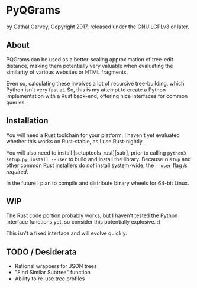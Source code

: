 # PyQGrams
by Cathal Garvey, Copyright 2017, released under the GNU LGPLv3 or later.

## About
PQGrams can be used as a better-scaling approximation of tree-edit distance,
making them potentially very valuable when evaluating the similarity of
various websites or HTML fragments.

Even so, calculating these involves a lot of recursive tree-building,
which Python isn't very fast at. So, this is my attempt to create a Python
implementation with a Rust back-end, offering nice interfaces for common
queries.

## Installation

You will need a Rust toolchain for your platform; I haven't yet evaluated
whether this works on Rust-stable, as I use Rust-nightly.

You will also need to install [setuptools_rust][sutr], prior to calling
`python3 setup.py install --user` to build and install the library. Because
`rustup` and other common Rust installers do *not* install system-wide, the
`--user` flag *is required*.

In the future I plan to compile and distribute binary wheels for 64-bit Linux.

## WIP
The Rust code portion probably works, but I haven't tested the Python
interface functions yet, so consider this potentially explosive. :)

This isn't a fixed interface and will evolve quickly.

## TODO / Desiderata

* Rational wrappers for JSON trees
* "Find Similar Subtree" function
* Ability to re-use tree profiles
